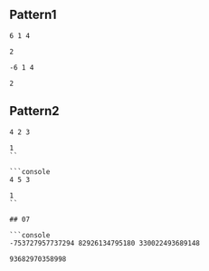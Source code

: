 ## Pattern1

```console
6 1 4
```

```console
2
```

```console
-6 1 4
```

```console
2
```

## Pattern2

```console
4 2 3
```

```console
1
``

```console
4 5 3
```

```console
1
``

## 07

```console
-753727957737294 82926134795180 330022493689148
```

```console
93682970358998
```
